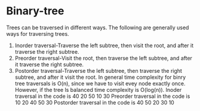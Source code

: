 # Binary-tree
Trees can be traversed in different ways. The following are generally used ways for traversing trees.
1. Inorder traversal-Traverse the left subtree, then visit the root, and after it traverse the right subtree.
2. Preorder traversal-Visit the root, then traverse the left subtree, and after it traverse the right subtree.
3. Postorder traversal-Traverse the left subtree, then traverse the right subtree, and after it visit the root.
In general time complexity for binry tree traversals is O(n), since we have to visit evey node exactly once. However, if the tree ls 
balanced time complexity is O(log(n)). 
Inoder traversal in the code is 40 20 50 10 30
Preorder traversal in the code is 10 20 40 50 30
Postorder traversal in the code is 40 50 20 30 10

